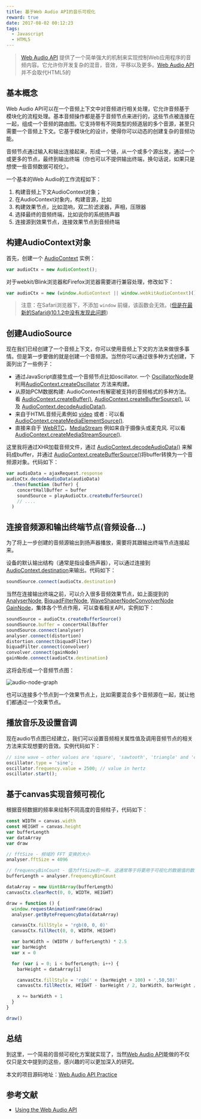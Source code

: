 ```yaml
---
title: 基于Web Audio API的音乐可视化
reward: true
date: 2017-08-02 00:12:23
tags:
  - Javascript
  - HTML5
---
```


> [Web Audio API](https://developer.mozilla.org/zh-CN/docs/Web/API/Web_Audio_API/Using_Web_Audio_API#) 提供了一个简单强大的机制来实现控制Web应用程序的音频内容。它允许你开发复杂的混音，音效，平移以及更多。[Web Audio API](https://developer.mozilla.org/zh-CN/docs/Web/API/Web_Audio_API/Using_Web_Audio_API#) 并不会取代HTML5的<audio>音频元素，而是<audio>的补充。如果你只是想控制一个简单的音频播放，你最好选择<audio>，如果你想实现更复杂的音频处理以及播放，那么 [Web Audio API](https://developer.mozilla.org/zh-CN/docs/Web/API/Web_Audio_API/Using_Web_Audio_API#) 无疑是更好的选择。

<!-- more  -->

## 基本概念

Web Audio API可以在一个音频上下文中对音频进行相关处理，它允许音频基于模块化的流程处理。基本音频操作都是基于音频节点来进行的，这些节点被连接在一起，组成一个音频的路由图。它支持带有不同类型的频道层的多个音源，甚至只需要一个音频上下文。它基于模块化的设计，使得你可以动态的创建复杂的音频功能。

音频节点通过输入和输出连接起来，形成一个链，从一个或多个源出发，通过一个或更多的节点，最终到输出终端（你也可以不提供输出终端，换句话说，如果只是想使一些音频数据可视化）。

一个基本的Web Audio的工作流程如下：

1. 构建音频上下文AudioContext对象；
2. 在AudioContext对象内，构建音源，比如 <audio>，oscillator，stream
3. 构建效果节点，比如混响，双二阶滤波器，声相，压限器
4. 选择最终的音频终端，比如说你的系统扬声器
5. 连接源到效果节点，连接效果节点到音频终端

## 构建AudioContext对象

首先，创建一个 [AudioContext](https://developer.mozilla.org/en-US/docs/Web/API/AudioContext) 实例：

```javascript
var audioCtx = new AudioContext();
```

对于webkit/Blink浏览器和Firefox浏览器需要进行兼容处理，修改如下：

```javascript
var audioCtx = new (window.AudioContext || window.webkitAudioContext)();
```

> 注意：在Safari浏览器下，不添加 `window` 前缀，该函数会无效。(但是在最新的Safari@10.1.2中没有发现此问题)

## 创建AudioSource

现在我们已经创建了一个音频上下文，你可以使用音频上下文的方法来做很多事情。但是第一步要做的就是创建一个音频源。当然你可以通过很多种方式创建，下面列出了一些例子：

* 通过JavaScript直接生成一个音频节点比如oscillator. 一个 [OscillatorNode](https://developer.mozilla.org/zh-CN/docs/Web/API/OscillatorNode)是利用[AudioContext.createOscillator](https://developer.mozilla.org/zh-CN/docs/Web/API/AudioContext/createOscillator) 方法来构建。
* 从原始PCM数据构建: AudioContext有解密被支持的音频格式的多种方法。 看 [AudioContext.createBuffer()](https://developer.mozilla.org/zh-CN/docs/Web/API/AudioContext/createBuffer), [AudioContext.createBufferSource()](https://developer.mozilla.org/zh-CN/docs/Web/API/AudioContext/createBufferSource), 以及 [AudioContext.decodeAudioData()](https://developer.mozilla.org/zh-CN/docs/Web/API/AudioContext/decodeAudioData).
* 来自于HTML音频元素例如 [video](https://developer.mozilla.org/zh-CN/docs/Web/HTML/Element/video) 或者 [<audio>](https://developer.mozilla.org/zh-CN/docs/Web/HTML/Element/audio): 可以看 [AudioContext.createMediaElementSource()](https://developer.mozilla.org/zh-CN/docs/Web/API/AudioContext/createMediaElementSource).
* 直接来自于 [WebRTC](https://developer.mozilla.org/en-US/docs/WebRTC)，[MediaStream](https://developer.mozilla.org/zh-CN/docs/Web/API/MediaStream) 例如来自于摄像头或麦克风. 可以看 [AudioContext.createMediaStreamSource()](https://developer.mozilla.org/zh-CN/docs/Web/API/AudioContext/createMediaStreamSource).

这里我将通过XHR加载音频文件，通过 [AudioContext.decodeAudioData()](https://developer.mozilla.org/zh-CN/docs/Web/API/AudioContext/decodeAudioData) 来解码成buffer，并通过 [AudioContext.createBufferSource()](https://developer.mozilla.org/zh-CN/docs/Web/API/AudioContext/createBufferSource)将buffer转换为一个音频源对象。代码如下：

```javascript
var audioData = ajaxRequest.response
audioCtx.decodeAudioData(audioData)
  .then(function (buffer) {
    concertHallBuffer = buffer
    soundSource = playAudioCtx.createBufferSource()
    // ....
  )
```

## 连接音频源和输出终端节点(音频设备...)

为了将上一步创建的音频源输出到扬声器播放，需要将其跟输出终端节点连接起来。

设备的默认输出结构（通常是指设备扬声器），可以通过连接到 [AudioContext.destination](https://developer.mozilla.org/zh-CN/docs/Web/API/AudioContext/destination)来输出。代码如下：

```javascript
soundSource.connect(audioCtx.destination)
```

当然在连接输出终端之前，可以介入很多音频效果节点，如上面提到的 [AnalyserNode](https://developer.mozilla.org/en-US/docs/Web/API/AnalyserNode), [BiquadFilterNode](https://developer.mozilla.org/en-US/docs/Web/API/BiquadFilterNode), [ WaveShaperNode](https://developer.mozilla.org/en-US/docs/Web/API/WaveShaperNode)[ConvolverNode](https://developer.mozilla.org/en-US/docs/Web/API/ConvolverNode) [GainNode](https://developer.mozilla.org/en-US/docs/Web/API/GainNode)，集体各个节点作用，可以查看相关API，实例如下：

```javascript
soundSource = audioCtx.createBufferSource()
soundSource.buffer = concertHallBuffer
soundSource.connect(analyser)
analyser.connect(distortion)
distortion.connect(biquadFilter)
biquadFilter.connect(convolver)
convolver.connect(gainNode)
gainNode.connect(audioCtx.destination)
```

这将会形成一个音频节点图：

![audio-node-graph](http://o6sbyl9mg.bkt.clouddn.com/audio-node-graph.png)

也可以连接多个节点到一个效果节点上，比如需要混合多个音频源在一起，就让他们都通过一个效果节点。

## 播放音乐及设置音调

现在audio节点图已经建立，我们可以设置音频相关属性值及调用音频节点的相关方法来实现想要的音效。实例代码如下：

```javascript
// sine wave — other values are 'square', 'sawtooth', 'triangle' and 'custom'
oscillator.type = 'sine'; 
oscillator.frequency.value = 2500; // value in hertz
oscillator.start();
```

## 基于canvas实现音频可视化

根据音频数据的频率来绘制不同高度的音频柱子，代码如下：

```javascript
const WIDTH = canvas.width
const HEIGHT = canvas.height
var bufferLength
var dataArray
var draw

// fftSize - 频域的 FFT 变换的大小
analyser.fftSize = 4096

// frequencyBinCount - 值为fftSize的一半. 这通常等于将要用于可视化的数据值的数量.
bufferLength = analyser.frequencyBinCount

dataArray = new Uint8Array(bufferLength)
canvasCtx.clearRect(0, 0, WIDTH, HEIGHT)

draw = function () {
  window.requestAnimationFrame(draw)
  analyser.getByteFrequencyData(dataArray)

  canvasCtx.fillStyle = 'rgb(0, 0, 0)'
  canvasCtx.fillRect(0, 0, WIDTH, HEIGHT)

  var barWidth = (WIDTH / bufferLength) * 2.5
  var barHeight
  var x = 0

  for (var i = 0; i < bufferLength; i++) {
    barHeight = dataArray[i]

    canvasCtx.fillStyle = 'rgb(' + (barHeight + 100) + ',50,50)'
    canvasCtx.fillRect(x, HEIGHT - barHeight / 2, barWidth, barHeight / 2)

    x += barWidth + 1
  }
}

draw()
```

## 总结

到这里，一个简易的音频可视化方案就实现了，当然[Web Audio API](https://developer.mozilla.org/zh-CN/docs/Web/API/Web_Audio_API/Using_Web_Audio_API#)能做的不仅仅只是文中提到的这些，感兴趣的可以更加深入的研究。

本文的项目源码地址：[Web Audio API Practice](https://github.com/yugasun/Web-Audio-API-Practice)

## 参考文献

* [Using the Web Audio API](https://developer.mozilla.org/en-US/docs/Web/API/Web_Audio_API/Using_Web_Audio_API)